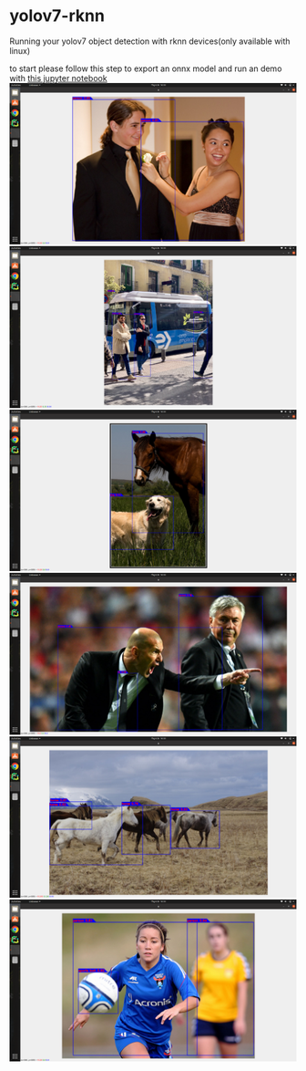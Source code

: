 # yolov7-rknn
 Running your yolov7 object detection with rknn devices(only available with linux)
<div>to start please follow this step to export an onnx model and run an demo with <a href="/getstart.ipynb">this jupyter notebook</a></div>
<div style="">
 <img src="https://github.com/thnak/yolov7-rknn/blob/main/demo/ads.png"></img>
 <img src="https://github.com/thnak/yolov7-rknn/blob/main/demo/bus.png"></img>
 <img src="https://github.com/thnak/yolov7-rknn/blob/main/demo/dfs.png"></img>
 <img src="https://github.com/thnak/yolov7-rknn/blob/main/demo/fsad.png"></img>
 <img src="https://github.com/thnak/yolov7-rknn/blob/main/demo/hou.png"></img>
 <img src="https://github.com/thnak/yolov7-rknn/blob/main/demo/vfgd.png"></img>
</div>
